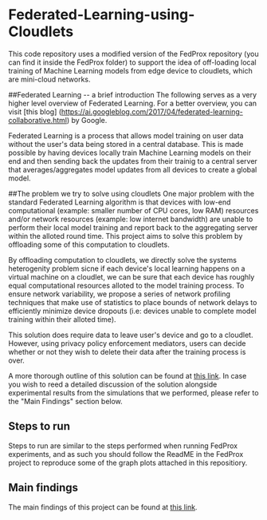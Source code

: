 # Federated-Learning-using-Cloudlets
This code repository uses a modified version of the FedProx repository (you can find it inside the FedProx folder) to support the idea of off-loading local training of Machine Learning models from edge device to cloudlets, which are mini-cloud networks.

##Federated Learning -- a brief introduction
The following serves as a very higher level overview of Federated Learning. For a better overview, you can visit [this blog] (https://ai.googleblog.com/2017/04/federated-learning-collaborative.html) by Google.

Federated Learning is a process that allows model training on user data without the user's data being stored in a central database. This is made possible by having devices locally train Machine Learning models on their end and then sending back the updates from their trainig to a central server that averages/aggregates model updates from all devices to create a global model. 

##The problem we try to solve using cloudlets
One major problem with the standard Federated Learning algorithm is that devices with low-end computational (example: smaller number of CPU cores, low RAM) resources and/or network resources (example: low internet bandwidth) are unable to perform their local model training and report back to the aggregating server within the alloted round time. This project aims to solve this problem by offloading some of this computation to cloudlets.

By offloading computation to cloudlets, we directly solve the systems heterogenity problem sicne if each device's local learning happens on a virtual machine on a cloudlet, we can be sure that each device has roughly equal computational resources alloted to the model training process. To ensure network variability, we propose a series of network profiling techniques that make use of statistics to place bounds of network delays to efficiently minimize device dropouts (i.e: devices unable to complete model training within their alloted time).

This solution does require data to leave user's device and go to a cloudlet. However, using privacy policy enforcement mediators, users can decide whether or not they wish to delete their data after the training process is over.

A more thorough outline of this solution can be found at [this link](https://github.com/mahad852/Federated-Learning-using-Cloudlets/blob/master/Outline.pdf). In case you wish to reed a detailed discussion of the solution alongside experimental results from the simulations that we performed, please refer to the "Main Findings" section below.

## Steps to run
Steps to run are similar to the steps performed when running FedProx experiments, and as such you should follow the ReadME in the FedProx project to reproduce some of the graph plots attached in this repositiory.

## Main findings
The main findings of this project can be found at [this link](https://drive.google.com/file/d/1Hb5ZXaVDKM4ySLckQeQ67xD1gfwmVg1g/view?usp=sharing).
